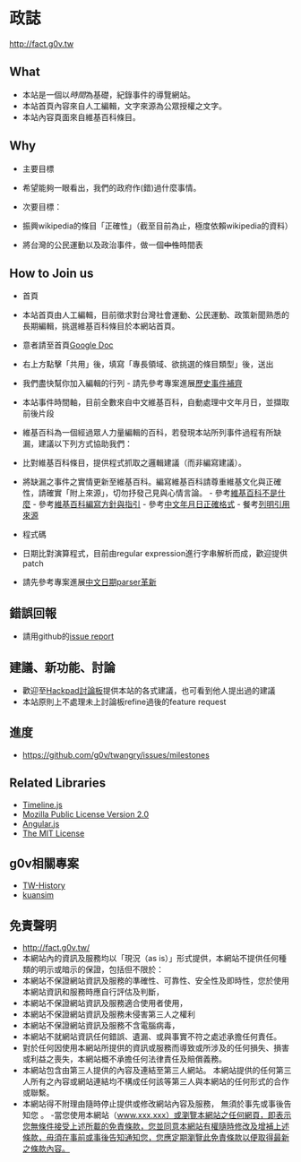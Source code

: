 政誌
====
http://fact.g0v.tw

What
----
 - 本站是一個以*時間*為基礎，紀錄事件的導覽網站。
 - 本站首頁內容來自人工編輯，文字來源為公眾授權之文字。
 - 本站內容頁面來自維基百科條目。

Why
---
 - 主要目標
  - 希望能夠一眼看出，我們的政府作(錯)過什麼事情。

 - 次要目標：
  - 振興wikipedia的條目「正確性」（截至目前為止，極度依賴wikipedia的資料）
  - 將台灣的公民運動以及政治事件，做一個~~中性~~時間表

How to Join us
-----------------
 - 首頁
  - 本站首頁由人工編輯，目前徵求對台灣社會運動、公民運動、政策新聞熟悉的長期編輯，挑選維基百科條目於本網站首頁。
   - 意者請至首頁[Google Doc](https://docs.google.com/spreadsheet/ccc?key=0AuwTztKH2tKidGZ2cEdVY19PZEpzRWVJWWZOeUI1Y0E#gid=0)
   - 右上方點擊「共用」後，填寫「專長領域、欲挑選的條目類型」後，送出
   - 我們盡快幫你加入編輯的行列
    - 請先參考專案進展[歷史事件補齊](https://github.com/g0v/twangry/issues?milestone=3&state=open)

 - 本站事件時間軸，目前全數來自中文維基百科，自動處理中文年月日，並擷取前後片段
  - 維基百科為一個經過眾人力量編輯的百科，若發現本站所列事件過程有所缺漏，建議以下列方式協助我們：
   - 比對維基百科條目，提供程式抓取之邏輯建議（而非編寫建議）。
   - 將缺漏之事件之實情更新至維基百科。編寫維基百科請尊重維基文化與正確性，請確實「附上來源」，切勿抒發己見與心情言論。
    - 參考[維基百科不是什麼](http://zh.wikipedia.org/zh-tw/Wikipedia:%E7%BB%B4%E5%9F%BA%E7%99%BE%E7%A7%91%E4%B8%8D%E6%98%AF%E4%BB%80%E4%B9%88)
    - 參考[維基百科編寫方針與指引](https://zh.wikipedia.org/wiki/Wikipedia:%E6%96%B9%E9%87%9D%E8%88%87%E6%8C%87%E5%BC%95)
    - 參考[中文年月日正確格式](http://zh.wikipedia.org/wiki/Wikipedia:%E6%A0%BC%E5%BC%8F%E6%89%8B%E5%86%8C/%E6%97%A5%E6%9C%9F%E5%92%8C%E6%95%B0%E5%AD%97#.E5.B9.B4.E6.9C.88.E6.97.A5)
    - 餐考[列明引用來源](http://zh.wikipedia.org/wiki/Wikipedia:%E5%88%97%E6%98%8E%E6%9D%A5%E6%BA%90)

 - 程式碼
  - 日期比對演算程式，目前由regular expression進行字串解析而成，歡迎提供patch
   - 請先參考專案進展[中文日期parser革新](https://github.com/g0v/twangry/issues?milestone=4&state=open)

錯誤回報
--------
 - 請用github的[issue report](https://github.com/g0v/twangry/issues)

建議、新功能、討論
------------------
 - 歡迎至[Hackpad討論板](https://github.com/g0v/twangry/issues?milestone=4&state=open)提供本站的各式建議，也可看到他人提出過的建議
 - 本站原則上不處理未上討論板refine過後的feature request

進度
----
 - https://github.com/g0v/twangry/issues/milestones

Related Libraries
-----------------
 - [Timeline.js](http://timeline.verite.co/)
  - [Mozilla Public License Version 2.0](https://raw.github.com/VeriteCo/TimelineJS/master/LICENSE)
 - [Angular.js](http://angularjs.org/)
  - [The MIT License](https://github.com/angular/angular.js/blob/master/LICENSE)

g0v相關專案
-----------
 - [TW-History](https://github.com/g0v/TW-history)
 - [kuansim](https://github.com/g0v/kuansim)

免責聲明
--------
 - http://fact.g0v.tw/
 - 本網站內的資訊及服務均以「現況（as is）」形式提供，本網站不提供任何種類的明示或暗示的保證，包括但不限於：
  - 本網站不保證網站資訊及服務的準確性、可靠性、安全性及即時性，您於使用本網站資訊和服務時應自行評估及判斷，
  - 本網站不保證網站資訊及服務適合使用者使用，
  - 本網站不保證網站資訊及服務未侵害第三人之權利
  - 本網站不保證網站資訊及服務不含電腦病毒，
  - 本網站不就網站資訊任何錯誤、遺漏、或與事實不符之處述承擔任何責任。
  - 對於任何因使用本網站所提供的資訊或服務而導致或所涉及的任何損失、損害或利益之喪失，本網站概不承擔任何法律責任及賠償義務。
  - 本網站包含由第三人提供的內容及連結至第三人網站。 本網站提供的任何第三人所有之內容或網站連結均不構成任何該等第三人與本網站的任何形式的合作或聯繫。
  - 本網站得不附理由隨時停止提供或修改網站內容及服務， 無須於事先或事後告知您 。
 -當您使用本網站（www.xxx.xxx）或瀏覽本網站之任何網頁，即表示您無條件接受上述所載的免責條款，您並同意本網站有權隨時修改及增補上述條款，毋須在事前或事後告知通知您，您應定期瀏覽此免責條款以便取得最新之條款內容。

